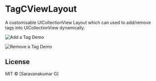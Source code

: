 # TagCViewLayout

A customisable UICollectionView Layout which can used to add/remove tags into UICollectionView dynamically.

![Add a Tag Demo](TagCViewLayout/addTags.gif)

![Remove a Tag Demo](TagCViewLayout/removeTags.gif)


## License
MIT © [Saravanakumar G]
